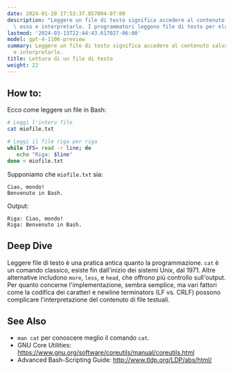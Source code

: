 ```yaml
---
date: 2024-01-20 17:53:37.857004-07:00
description: "Leggere un file di testo significa accedere al contenuto salvato in\
  \ esso e interpretarlo. I programmatori leggono file di testo per elaborare dati,\u2026"
lastmod: '2024-03-13T22:44:43.617027-06:00'
model: gpt-4-1106-preview
summary: Leggere un file di testo significa accedere al contenuto salvato in esso
  e interpretarlo.
title: Lettura di un file di testo
weight: 22
---
```


## How to:
Ecco come leggere un file in Bash:

```Bash
# Leggi l'intero file
cat miofile.txt

# Leggi il file riga per riga
while IFS= read -r line; do
   echo "Riga: $line"
done < miofile.txt
```

Supponiamo che `miofile.txt` sia:

```
Ciao, mondo!
Benvenuto in Bash.
```

Output:

```
Riga: Ciao, mondo!
Riga: Benvenuto in Bash.
```

## Deep Dive
Leggere file di testo è una pratica antica quanto la programmazione. `cat` è un comando classico, esiste fin dall'inizio dei sistemi Unix, dal 1971. Altre alternative includono `more`, `less`, e `head`, che offrono più controllo sull'output. Per quanto concerne l'implementazione, sembra semplice, ma vari fattori come la codifica dei caratteri e newline terminators (LF vs. CRLF) possono complicare l'interpretazione del contenuto di file testuali.

## See Also
- `man cat` per conoscere meglio il comando `cat`.
- GNU Core Utilities: https://www.gnu.org/software/coreutils/manual/coreutils.html
- Advanced Bash-Scripting Guide: http://www.tldp.org/LDP/abs/html/
